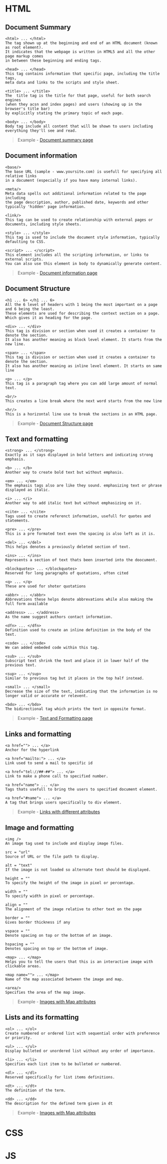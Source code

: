 # HTML

## Document Summary
```
<html> ... </html>
The tag shown up at the beginning and end of an HTML document (known as root element).
It indicates that the webpage is written in HTML5 and all the other page markup comes
in between these beginning and ending tags.
```
```
<head> ... </head>
This tag contains information that specific page, including the title tags,
meta data and links to the scripts and style sheet.
```
```
<title> ... </title>
The  title tag is the title for that page, useful for both search engines
(when they acsn and index pages) and users (showing up in the browser's title bar)
by explicitly stating the primary topic of each page.
```
```
<body> ... </body>
Body tag include all content that will be shown to users including everything they'll see and read.
```
> Example - [Document summary page](https://github.com/Vishal-S-J/HTML_CSS_JS/blob/main/Part1documentsummary.html)

## Document information
```
<base/>
The base URL (sample - www.yoursite.com) is usefull for specifying all relative links 
in a document (especially if you have many internal links).
```
```
<meta/>
Meta data spells out additional information related to the page including
the page description, author, published date, keywords and other typically 'hidden' page information.
```
```
<link/>
This tag can be used to create relationship with external pages or documents, including style sheets.
```
```
<style> ... </style>
This tag is used to include the document style information, typically defaulting to CSS.
```
```
<script> ... </script>
This element includes all the scripting information, or links to external scripts.
You can also use this element in body to dynamically generate content.
```
> Example - [Document information page](https://github.com/Vishal-S-J/HTML_CSS_JS/blob/main/Part2documentinformation.html)

## Document Structure
```
<h1 ... 6> </h1 ... 6>
All the 6 level of headers with 1 being the most important on a page and 6 being the least.
These elements are used for describing the context section on a page.
Which gives it as heading for the page.
```
```
<div> ... </div>
This tag is division or section when used it creates a container to denote the section.
It also has another meaning as block level element. It starts from the new line.
```
```
<span> ... </span>
This tag is division or section when used it creates a container to denote the section.
It also has another meaning as inline level element. It starts on same line
```
```
<p> ... </p>
This tag is a paragraph tag where you can add large amount of normal text.
```
```
<br/>
This creates a line break where the next word starts from the new line
```
```
<hr/>
This is a horizontal line use to break the sections in an HTML page.
```
> Example - [Document Structure page](https://github.com/Vishal-S-J/HTML_CSS_JS/blob/main/Part3documentstructure.html)

## Text and formatting
```
<strong> ... </strong>
Exactly as it says displayed in bold letters and indicating strong emphasis.
```
```
<b> ... </b>
Another way to create bold text but without emphasis.
```
```
<em> ... </em>
The emphasis tags also are like they sound. emphasizing text or phrase displayed as italic.
```
```
<i> ... </i>
Another way to add italic text but without emphasizing on it.
```
```
<cite> ... </cite>
Tags used to create referenct information, usefull for quotes and statements.
```
```
<pre> ... </pre>
This is a pre formated text even the spacing is also left as it is.
```
```
<del> ... </del>
This helps denotes a previously deleted section of text.
```
```
<ins> ... </ins>
Represents a section of text thats been inserted into the doocument.
```
```
<blockquotes> ... </blockquotes>
Reserved for long paragraphs of quotations, often cited
```
```
<q> ... </q>
These are used for shoter quotations
```
```
<abbr> ... </abbr>
Abbrevations these helps denote abbrevations while also making the full form available
```
```
<address> ... </address>
As the name suggest authors contact information.
```
```
<dfn> ... </dfn>
Definition used to create an inline definition in the body of the text.
```
```
<code> ... </code>
We can added embeded code within this tag.
```
```
<sub> ... </sub>
Subscript text shrink the text and place it in lower half of the previous text.
```
```
<sup> ... </sup>
Similar to previous tag but it places in the top half instead.
```
```
<small> ... </small>
Decrease the size of the text, indicating that the information is no longer valid or accurate or relevent.
```
```
<bdo> ... </bdo>
The bidirectional tag which prints the text in opposite format.
```
> Example - [Text and Formatting page](https://github.com/Vishal-S-J/HTML_CSS_JS/blob/main/Part4textandformatting.html)

## Links and formatting
```
<a href=""> ... </a>
Anchor for the hyperlink
```
```
<a href="mailto:"> ... </a>
Link used to send a mail to specific id
```
```
<a href="tel://##-##"> ... </a>
Link to make a phone call to specified number.
```
```
<a href="name"> ... </a>
Tags thats usefull to bring the users to specified document element.
```
```
<a href="#name"> ... </a>
A tag that brings users specifically to div element.
```
> Example - [Links with different attributes](https://github.com/Vishal-S-J/HTML_CSS_JS/blob/main/Part5linksandformatting.html)

## Image and formatting
```
<img />
An image tag used to include and display image files.
```
```
src = "url"
Source of URL or the file path to display.
```
```
alt = "text"
If the image is not loaded so alternate text should be displayed.
```
```
height = ""
To specify the height of the image in pixel or percentage.
```
```
width = ""
To specify width in pixel or percentage.
```
```
align = ""
The alignment of the image relative to other text on the page
```
```
border = ""
Gives border thickness if any
```
```
vspace = ""
Denote spacing on top or the bottom of an image.
```
```
hspacing = ""
Denotes spacing on top or the bottom of image.
```
```
<map> ... </map>
Helps you to tell the users that this is an interactive image with clickable areas.
```
```
<map name=""> ... </map>
Name of the map associated between the image and map.
```
```
<area/>
Specifies the area of the map image.
```
> Example - [Images with Map attributes](https://github.com/Vishal-S-J/HTML_CSS_JS/blob/main/Part6imagesandmap.html)

## Lists and its formatting
```
<ol> ... </ol>
Create numbered or ordered list with sequential order with preference or priority.
```
```
<ul> ... </ul>
Display bulleted or unordered list without any order of importance.
```
```
<li> ... </li>
Specifies each list item to be bulleted or numbered.
```
```
<dl> ... </dl>
Reserved specifically for list items definitions.
```
```
<dt> ... </dt>
The definition of the term.
```
```
<dd> ... </dd>
The description for the defined term given in dt
```
> Example - [Images with Map attributes](https://github.com/Vishal-S-J/HTML_CSS_JS/blob/main/Part7listandformatting.html)

# CSS

# JS
